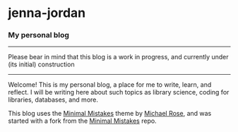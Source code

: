# jenna-jordan
### My personal blog

---
Please bear in mind that this blog is a work in progress, and currently under (its initial) construction
___

Welcome! This is my personal blog, a place for me to write, learn, and reflect. 
I will be writing here about such topics as library science, coding for libraries, databases, and more.

This blog uses the [Minimal Mistakes](https://mmistakes.github.io/minimal-mistakes/) theme by [Michael Rose](https://mademistakes.com/about/), and was started with a fork from the [Minimal Mistakes](https://github.com/mmistakes/minimal-mistakes) repo.
